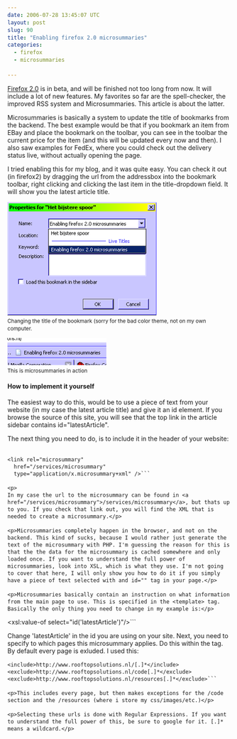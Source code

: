 ```yaml
---
date: 2006-07-28 13:45:07 UTC
layout: post
slug: 90
title: "Enabling firefox 2.0 microsummaries"
categories:
  - firefox
  - microsummaries

---
```

<p><a href="http://www.mozilla.org/projects/bonecho">Firefox 2.0</a> is in beta, and will be finished not too long from now. It will include a lot of new features. My favorites so far are the spell-checker, the improved RSS system and Microsummaries. This article is about the latter</a>.</p>

<p>Microsummaries is basically a system to update the title of bookmarks from the backend. The best example would be that if you bookmark an item from EBay and place the bookmark on the toolbar, you can see in the toolbar the current price for the item (and this will be updated every now and then). I also saw examples for FedEx, where you could check out the delivery status live, without actually opening the page.</p>

<p>I tried enabling this for my blog, and it was quite easy. You can check it out (in firefox2) by dragging the url from the addressbox into the bookmark toolbar, right clicking and clicking the last item in the title-dropdown field. It will show you the latest article title.</p>

<p>
<img src="/resources/images/posts/micro_1.png" alt="shot 1" /><br />
<small>Changing the title of the bookmark (sorry for the bad color theme, not on my own computer.</small>
</p>
<p>
<img src="/resources/images/posts/micro_2.png" alt="shot 2" /><br />
<small>This is microsummaries in action</small>
</p>

<h4>How to implement it yourself</h4>
<p>The easiest way to do this, would be to use a piece of text from your website (in my case the latest article title) and give it an id element. If you browse the source of this site, you will see that the top link in the article sidebar contains id="latestArticle".</p>

<p>The next thing you need to do, is to include it in the header of your website:</p>

```

<link rel="microsummary"
  href="/services/microsummary"
  type="application/x.microsummary+xml" />```

<p>
In my case the url to the microsummary can be found in <a href="/services/microsummary">/services/microsummary</a>, but thats up to you. If you check that link out, you will find the XML that is needed to create a microsummary.</p>

<p>Microsummaries completely happen in the browser, and not on the backend. This kind of sucks, because I would rather just generate the text of the microsummary with PHP. I'm guessing the reason for this is that the the data for the microsummary is cached somewhere and only loaded once. If you want to understand the full power of microsummaries, look into XSL, which is what they use. I'm not going to cover that here, I will only show you how to do it if you simply have a piece of text selected with and id="" tag in your page.</p>

<p>Microsummaries basically contain an instruction on what information from the main page to use. This is specified in the <template> tag. Basically the only thing you need to change in my example is:</p>

```
<xsl:value-of select="id('latestArticle')"/>```

<p>Change 'latestArticle' in the id you are using on your site. Next, you need to specify to which pages this microsummary applies. Do this within the <pages> tag. By default every page is exluded. I used this:</p>

```
<include>http://www.rooftopsolutions.nl/[.]*</include>
<exclude>http://www.rooftopsolutions.nl/code[.]*</exclude>
<exclude>http://www.rooftopsolutions.nl/resources[.]*</exclude>```

<p>This includes every page, but then makes exceptions for the /code section and the /resources (where i store my css/images/etc.)</p>

<p>Selecting these urls is done with Regular Expressions. If you want to understand the full power of this, be sure to google for it. [.]* means a wildcard.</p>